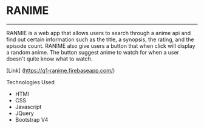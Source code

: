 # RANIME

---

  RANMIE is a web app that allows users to search through a anime api and find out certain information
such as the title, a synopsis, the rating, and the episode count. RANIME also give users a button
that when click will display a random anime. The button suggest anime to watch for when a user doesn't
quite know what to watch.

[Link] (https://q1-ranime.firebaseapp.com/)

Technologies Used
* HTMl
* CSS
* Javascript
* JQuery
* Bootstrap V4
